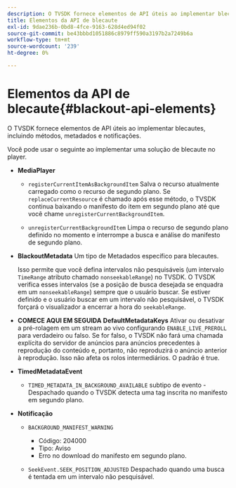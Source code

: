 ```yaml
---
description: O TVSDK fornece elementos de API úteis ao implementar blecautes, incluindo métodos, metadados e notificações.
title: Elementos da API de blecaute
exl-id: 9dae236b-0bd8-4fce-9163-628d4ed94f02
source-git-commit: be43bbbd1051886c8979ff590a3197b2a7249b6a
workflow-type: tm+mt
source-wordcount: '239'
ht-degree: 0%

---
```


# Elementos da API de blecaute{#blackout-api-elements}

O TVSDK fornece elementos de API úteis ao implementar blecautes, incluindo métodos, metadados e notificações.

Você pode usar o seguinte ao implementar uma solução de blecaute no player.

* **MediaPlayer**

   * `registerCurrentItemAsBackgroundItem` Salva o recurso atualmente carregado como o recurso de segundo plano. Se `replaceCurrentResource` é chamado após esse método, o TVSDK continua baixando o manifesto do item em segundo plano até que você chame `unregisterCurrentBackgroundItem`.

   * `unregisterCurrentBackgroundItem`  Limpa o recurso de segundo plano definido no momento e interrompe a busca e análise do manifesto de segundo plano.

* **BlackoutMetadata** Um tipo de Metadados específico para blecautes.

   Isso permite que você defina intervalos não pesquisáveis (um intervalo `TimeRange` atributo chamado `nonseekableRange`) no TVSDK. O TVSDK verifica esses intervalos (se a posição de busca desejada se enquadra em um `nonseekableRange`) sempre que o usuário buscar. Se estiver definido e o usuário buscar em um intervalo não pesquisável, o TVSDK forçará o visualizador a encerrar a hora do `seekableRange`.

* **COMECE AQUI EM SEGUIDA** **DefaultMetadataKeys** Ativar ou desativar a pré-rolagem em um stream ao vivo configurando `ENABLE_LIVE_PREROLL` para verdadeiro ou falso. Se for falso, o TVSDK não fará uma chamada explícita do servidor de anúncios para anúncios precedentes à reprodução do conteúdo e, portanto, não reproduzirá o anúncio anterior à reprodução. Isso não afeta os rolos intermediários. O padrão é true.

* **TimedMetadataEvent**

   * `TIMED_METADATA_IN_BACKGROUND_AVAILABLE` subtipo de evento - Despachado quando o TVSDK detecta uma tag inscrita no manifesto em segundo plano.

* **Notificação**

   * `BACKGROUND_MANIFEST_WARNING`

      * Código: 204000
      * Tipo: Aviso
      * Erro no download do manifesto em segundo plano.
   * `SeekEvent.SEEK_POSITION_ADJUSTED` Despachado quando uma busca é tentada em um intervalo não pesquisável.
